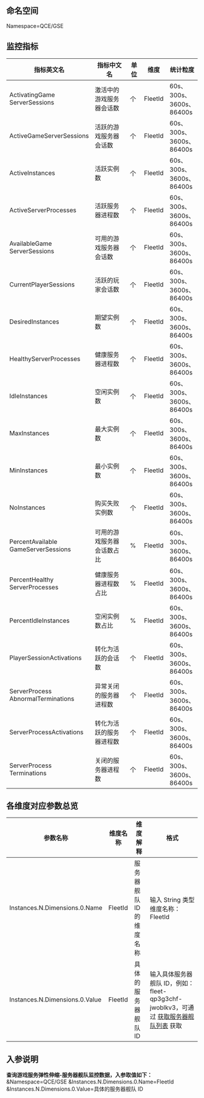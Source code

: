 ## 命名空间

Namespace=QCE/GSE

## 监控指标

| 指标英文名                              | 指标中文名                 | 单位 | 维度    | 统计粒度                                |
| --------------------------------------- | -------------------------- | ---- | ------- | --------------------------------------- |
| ActivatingGame<br>ServerSessions        | 激活中的游戏服务器会话数   | 个   | FleetId | 60s、<br>300s、 <br/>3600s、<br/>86400s |
| ActiveGameServerSessions                | 活跃的游戏服务器会话数     | 个   | FleetId | 60s、<br>300s、 <br/>3600s、<br/>86400s |
| ActiveInstances                         | 活跃实例数                 | 个   | FleetId | 60s、<br>300s、 <br/>3600s、<br/>86400s |
| ActiveServerProcesses                   | 活跃服务器进程数           | 个   | FleetId | 60s、<br>300s、 <br/>3600s、<br/>86400s |
| AvailableGame<br/>ServerSessions        | 可用的游戏服务器会话数     | 个   | FleetId | 60s、<br>300s、 <br/>3600s、<br/>86400s |
| CurrentPlayerSessions                   | 活跃的玩家会话数           | 个   | FleetId | 60s、<br>300s、 <br/>3600s、<br/>86400s |
| DesiredInstances                        | 期望实例数                 | 个   | FleetId | 60s、<br>300s、 <br/>3600s、<br/>86400s |
| HealthyServerProcesses                  | 健康服务器进程数           | 个   | FleetId | 60s、<br>300s、 <br/>3600s、<br/>86400s |
| IdleInstances                           | 空闲实例数                 | 个   | FleetId | 60s、<br>300s、 <br/>3600s、<br/>86400s |
| MaxInstances                            | 最大实例数                 | 个   | FleetId | 60s、<br>300s、 <br/>3600s、<br/>86400s |
| MinInstances                            | 最小实例数                 | 个   | FleetId | 60s、<br>300s、 <br/>3600s、<br/>86400s |
| NoInstances                             | 购买失败实例数             | 个   | FleetId | 60s、<br>300s、 <br/>3600s、<br/>86400s |
| PercentAvailable<br/>GameServerSessions | 可用的游戏服务器会话数占比 | %    | FleetId | 60s、<br>300s、 <br/>3600s、<br/>86400s |
| PercentHealthy<br/>ServerProcesses      | 健康服务器进程数占比       | %    | FleetId | 60s、<br>300s、 <br/>3600s、<br/>86400s |
| PercentIdleInstances                    | 空闲实例数占比             | %    | FleetId | 60s、<br>300s、 <br/>3600s、<br/>86400s |
| PlayerSessionActivations                | 转化为活跃的会话数         | 个   | FleetId | 60s、<br>300s、 <br/>3600s、<br/>86400s |
| ServerProcess<br/>AbnormalTerminations  | 异常关闭的服务器进程数     | 个   | FleetId | 60s、<br>300s、 <br/>3600s、<br/>86400s |
| ServerProcessActivations                | 转化为活跃的服务器进程数   | 个   | FleetId | 60s、<br>300s、 <br/>3600s、<br/>86400s |
| ServerProcess<br/>Terminations          | 关闭的服务器进程数         | 个   | FleetId | 60s、<br>300s、 <br/>3600s、<br/>86400s |

## 各维度对应参数总览

| 参数名称                       | 维度名称 | 维度解释                | 格式                                                         |
| ------------------------------ | -------- | ----------------------- | ------------------------------------------------------------ |
| Instances.N.Dimensions.0.Name  | FleetId  | 服务器舰队 ID 的维度名称 | 输入 String 类型维度名称：FleetId                            |
| Instances.N.Dimensions.0.Value | FleetId  | 具体的服务器舰队 ID     | 输入具体服务器舰队 ID，例如：fleet-qp3g3chf-jwoblkv3，可通过 [获取服务器舰队列表](https://cloud.tencent.com/document/api/1165/48740) 获取 |

## 入参说明

**查询游戏服务弹性伸缩-服务器舰队监控数据，入参取值如下：**
&Namespace=QCE/GSE
&Instances.N.Dimensions.0.Name=FleetId
&Instances.N.Dimensions.0.Value=具体的服务器舰队 ID
